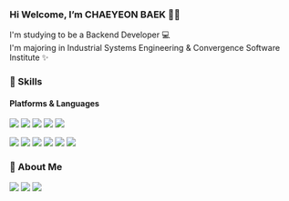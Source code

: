 ### Hi Welcome, I’m **CHAEYEON BAEK** ✋🏻
<p>
  I'm studying to be a Backend Developer 💻<br/>
  I'm majoring in Industrial Systems Engineering & Convergence Software Institute ✨<br/> 
</p>



### 💪 Skills
#### Platforms & Languages
<p>
<img src="https://img.shields.io/badge/SpringBoot-6DB33F?style=flat-square&logo=SpringBoot&logoColor=white"/>
<img src="https://img.shields.io/badge/Node.js-339933?style=flat-square&logo=Node.js&logoColor=white"/>
<img src="https://img.shields.io/badge/Django-092E20?style=flat-square&logo=Django&logoColor=white"/>
<img src="https://img.shields.io/badge/Flask-000000?style=flat-square&logo=Flask&logoColor=white"/>
<img src="https://img.shields.io/badge/React-61DAFB?style=flat-square&logo=React&logoColor=white"/>
</p>
<p>
<img src="https://img.shields.io/badge/Java-007396?style=flat-square&logo=Eclipse IDE&logoColor=white"/>
<img src="https://img.shields.io/badge/Python-3776AB?style=flat-square&logo=Python&logoColor=white"/>
<img src="https://img.shields.io/badge/JavaScript-F7DF1E?style=flat-square&logo=Eclipse IDE&logoColor=white"/>
<img src="https://img.shields.io/badge/MySQL-4479A1?style=flat-square&logo=MySQL&logoColor=white"/>
<img src="https://img.shields.io/badge/AWS-FF9900?style=flat-square&logo=Amazon EC2&logoColor=white"/>
<img src="https://img.shields.io/badge/Docker-2496ED?style=flat-square&logo=Docker&logoColor=white"/>

</p>

### 🐶 About Me
<p>
<a href="mailto:codusl0422@gmail.com" target="_blank"><img src="https://img.shields.io/badge/Gmail-EA4335?style=flat-square&logo=Gmail&logoColor=white"/></a>
<a href="https://bedecked-distance-9a3.notion.site/6f3842cf85bf4b2a9cdb3916419e0ad5?pvs=4" target="_blank"><img src="https://img.shields.io/badge/Notion-000000?style=flat-square&logo=Notion&logoColor=#03C75A"/></a>
<a href="https://seolki-log.tistory.com/" target="_blank"><img src="https://img.shields.io/badge/Tistory-09B3AF?style=flat-square&logo=Tistory&logoColor=#03C75A"/></a>
</p>

